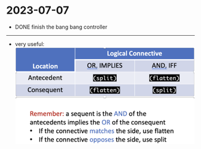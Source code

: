 2023-07-07
==========
- DONE finish the bang bang controller
---
- very useful: ![image.png](https://github.com/n-crespo/NASA-2023/blob/master/assets/image_1688746696976_0.png)
